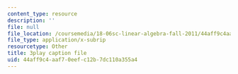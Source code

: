```yaml
---
content_type: resource
description: ''
file: null
file_location: /coursemedia/18-06sc-linear-algebra-fall-2011/44aff9c4aaf70eefc12b7dc110a355a4_2IdtqGM6KWU.srt
file_type: application/x-subrip
resourcetype: Other
title: 3play caption file
uid: 44aff9c4-aaf7-0eef-c12b-7dc110a355a4
---
```

